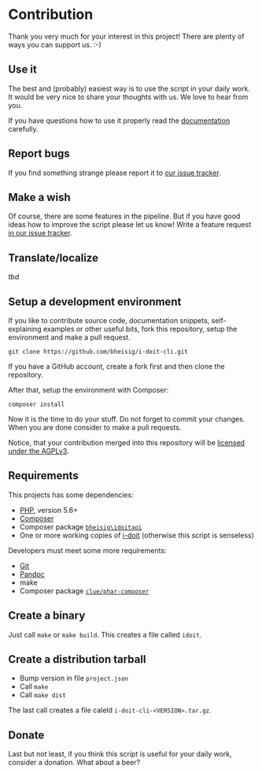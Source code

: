 #   Contribution

Thank you very much for your interest in this project! There are plenty of ways you can support us. :-)


##  Use it

The best and (probably) easiest way is to use the script in your daily work. It would be very nice to share your thoughts with us. We love to hear from you.

If you have questions how to use it properly read the [documentation](Readme.md) carefully.


##  Report bugs

If you find something strange please report it to [our issue tracker](https://github.com/bheisig/i-doit-cli/issues).


##  Make a wish

Of course, there are some features in the pipeline. But if you have good ideas how to improve the script please let us know! Write a feature request [in our issue tracker](https://github.com/bheisig/i-doit-cli/issues).


##  Translate/localize

_tbd_


##  Setup a development environment

If you like to contribute source code, documentation snippets, self-explaining examples or other useful bits, fork this repository, setup the environment and make a pull request.

~~~ {.bash}
git clone https://github.com/bheisig/i-doit-cli.git
~~~

If you have a GitHub account, create a fork first and then clone the repository.

After that, setup the environment with Composer:

~~~ {.bash}
composer install
~~~

Now it is the time to do your stuff. Do not forget to commit your changes. When you are done consider to make a pull requests.

Notice, that your contribution merged into this repository will be [licensed under the AGPLv3](LICENSE).


##  Requirements

This projects has some dependencies:

*   [PHP](https://php.net/), version 5.6+
*   [Composer](https://getcomposer.org/)
*   Composer package [`bheisig\idoitapi`](https://github.com/bheisig/i-doit-api-client-php)
*   One or more working copies of [i-doit](https://i-doit.com/) (otherwise this script is senseless)

Developers must meet some more requirements:

*   [Git](https://git-scm.com/)
*   [Pandoc](https://pandoc.org/)
*   make
*   Composer package [`clue/phar-composer`](https://github.com/clue/phar-composer)


##  Create a binary

Just call `make` or `make build`. This creates a file called `idoit`.


##  Create a distribution tarball

*   Bump version in file `project.json`
*   Call `make`
*   Call `make dist`

The last call creates a file caleld `i-doit-cli-<VERSION>.tar.gz`.


##  Donate

Last but not least, if you think this script is useful for your daily work, consider a donation. What about a beer?
